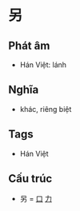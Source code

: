 # 另

## Phát âm
* Hán Việt: lánh

## Nghĩa
* khác, riêng biệt

## Tags
* Hán Việt

## Cấu trúc
* 另 = [口](口.md) [力](力.md)

<script>window.HANZI_FIELD='另';</script>